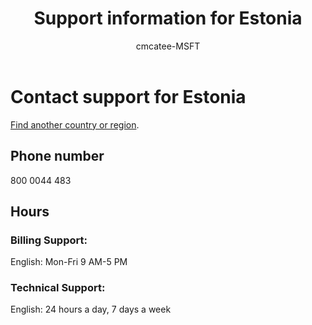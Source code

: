 ﻿---                                
title: Support information for Estonia
author: cmcatee-MSFT
f1.keywords:
- NOCSH
ms.author: cmcatee
manager: mnirkhe
audience: Admin
ms.topic: reference
ms.service: o365-administration
ms.collection: Adm_Support
localization_priority: Normal
description: Learn how to contact support for your country or region.
ROBOTS: NOINDEX, NOFOLLOW
---

# Contact support for Estonia

[Find another country or region](../contact-support-for-business-products.md).

## Phone number
800 0044 483

## Hours
### Billing Support:

English: Mon-Fri 9 AM-5 PM

### Technical Support:

English: 24 hours a day, 7 days a week